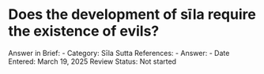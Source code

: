 # Does the development of sīla require the existence of evils?

Answer in Brief: -
 Category: Sīla
Sutta References: -
Answer: -
Date Entered: March 19, 2025
Review Status: Not started